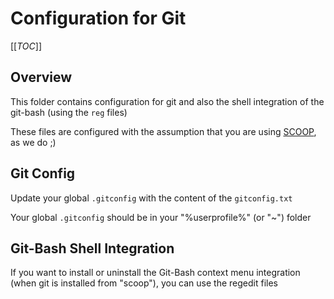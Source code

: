# Configuration for Git

[[_TOC_]]

## Overview

This folder contains configuration for git and also the shell integration of the git-bash (using the `reg` files)

These files are configured with the assumption that you are using [SCOOP](https://scoop.sh), as we do ;)

## Git Config

Update your global `.gitconfig` with the content of the `gitconfig.txt`

Your global `.gitconfig` should be in your "%userprofile%" (or "~") folder

## Git-Bash Shell Integration

If you want to install or uninstall the Git-Bash context menu integration (when git is installed from "scoop"), you can use the regedit files
